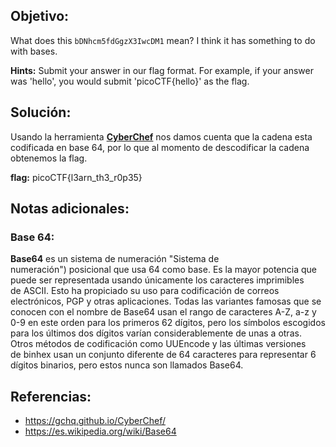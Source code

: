 ## Objetivo:
What does this `bDNhcm5fdGgzX3IwcDM1` mean? I think it has something to do with bases.

**Hints:** Submit your answer in our flag format. For example, if your answer was 'hello', you would submit 'picoCTF{hello}' as the flag.

## Solución:
Usando la herramienta [**CyberChef**](https://gchq.github.io/CyberChef/) nos damos cuenta que la cadena esta codificada en base 64, por lo que al momento de descodificar la cadena obtenemos la flag.  

**flag:** picoCTF{l3arn_th3_r0p35}

## Notas adicionales:

### Base 64:
**Base64** es un sistema de numeración "Sistema de numeración") posicional que usa 64 como base. Es la mayor potencia que puede ser representada usando únicamente los caracteres imprimibles de ASCII. Esto ha propiciado su uso para codificación de correos electrónicos, PGP y otras aplicaciones. Todas las variantes famosas que se conocen con el nombre de Base64 usan el rango de caracteres A-Z, a-z y 0-9 en este orden para los primeros 62 dígitos, pero los símbolos escogidos para los últimos dos dígitos varían considerablemente de unas a otras. Otros métodos de codificación como UUEncode y las últimas versiones de binhex usan un conjunto diferente de 64 caracteres para representar 6 dígitos binarios, pero estos nunca son llamados Base64.

## Referencias:
- https://gchq.github.io/CyberChef/
- https://es.wikipedia.org/wiki/Base64